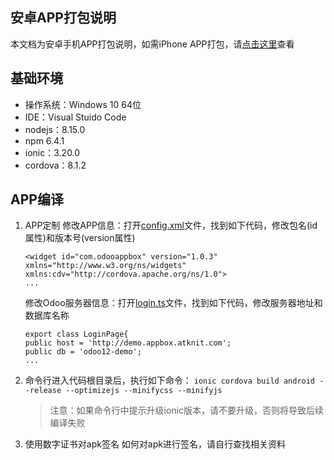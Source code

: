 ## 安卓APP打包说明
本文档为安卓手机APP打包说明，如需iPhone APP打包，请[点击这里](https://github.com/youzengjian/OdooAppBox/blob/master/BUILD-IPHONE.md)查看

## 基础环境
* 操作系统：Windows 10 64位
* IDE：Visual Stuido Code
* nodejs：8.15.0
* npm 6.4.1
* ionic：3.20.0
* cordova：8.1.2

## APP编译
1. APP定制
    修改APP信息：打开[config.xml](https://github.com/youzengjian/OdooAppBox/blob/master/config.xml)文件，找到如下代码，修改包名(id属性)和版本号(version属性)
    ```
    <widget id="com.odooappbox" version="1.0.3" xmlns="http://www.w3.org/ns/widgets" xmlns:cdv="http://cordova.apache.org/ns/1.0">
    ...
    ```
    修改Odoo服务器信息：打开[login.ts](https://github.com/youzengjian/OdooAppBox/blob/master/src/pages/login/login.ts)文件，找到如下代码，修改服务器地址和数据库名称
    ```
    export class LoginPage{
    public host = 'http://demo.appbox.atknit.com';
    public db = 'odoo12-demo';
    ...
    ```
2. 命令行进入代码根目录后，执行如下命令：
`ionic cordova build android --release --optimizejs --minifycss --minifyjs`
    > 注意：如果命令行中提示升级ionic版本，请不要升级，否则将导致后续编译失败
3. 使用数字证书对apk签名
    如何对apk进行签名，请自行查找相关资料
